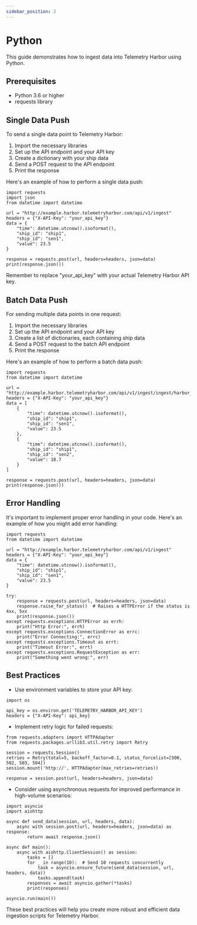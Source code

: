 ```yaml
---
sidebar_position: 2
---
```


# Python

This guide demonstrates how to ingest data into Telemetry Harbor using Python.

## Prerequisites

- Python 3.6 or higher
- requests library

## Single Data Push

To send a single data point to Telemetry Harbor:

1. Import the necessary libraries
2. Set up the API endpoint and your API key
3. Create a dictionary with your ship data
4. Send a POST request to the API endpoint
5. Print the response

Here's an example of how to perform a single data push:

```
import requests
import json
from datetime import datetime

url = "http://example.harbor.telemetryharbor.com/api/v1/ingest"
headers = {"X-API-Key": "your_api_key"}
data = {
    "time": datetime.utcnow().isoformat(),
    "ship_id": "ship1",
    "ship_id": "sen1",
    "value": 23.5
}

response = requests.post(url, headers=headers, json=data)
print(response.json())
```
Remember to replace "your_api_key" with your actual Telemetry Harbor API key.

## Batch Data Push

For sending multiple data points in one request:

1. Import the necessary libraries
2. Set up the API endpoint and your API key
3. Create a list of dictionaries, each containing ship data
4. Send a POST request to the batch API endpoint
5. Print the response

Here's an example of how to perform a batch data push:

```
import requests
from datetime import datetime

url = "http://example.harbor.telemetryharbor.com/api/v1/ingest/ingest/harbor_id/batch"
headers = {"X-API-Key": "your_api_key"}
data = [
    {
        "time": datetime.utcnow().isoformat(),
        "ship_id": "ship1",
        "ship_id": "sen1",
        "value": 23.5
    },
    {
        "time": datetime.utcnow().isoformat(),
        "ship_id": "ship1",
        "ship_id": "sen2",
        "value": 18.7
    }
]

response = requests.post(url, headers=headers, json=data)
print(response.json())
```

## Error Handling

It's important to implement proper error handling in your code. Here's an example of how you might add error handling:
```
import requests
from datetime import datetime

url = "http://example.harbor.telemetryharbor.com/api/v1/ingest"
headers = {"X-API-Key": "your_api_key"}
data = {
    "time": datetime.utcnow().isoformat(),
    "ship_id": "ship1",
    "ship_id": "sen1",
    "value": 23.5
}

try:
    response = requests.post(url, headers=headers, json=data)
    response.raise_for_status()  # Raises a HTTPError if the status is 4xx, 5xx
    print(response.json())
except requests.exceptions.HTTPError as errh:
    print("Http Error:", errh)
except requests.exceptions.ConnectionError as errc:
    print("Error Connecting:", errc)
except requests.exceptions.Timeout as errt:
    print("Timeout Error:", errt)
except requests.exceptions.RequestException as err:
    print("Something went wrong:", err)
```
## Best Practices

- Use environment variables to store your API key:

```
import os

api_key = os.environ.get('TELEMETRY_HARBOR_API_KEY')
headers = {"X-API-Key": api_key}
```

- Implement retry logic for failed requests:

```
from requests.adapters import HTTPAdapter
from requests.packages.urllib3.util.retry import Retry

session = requests.Session()
retries = Retry(total=5, backoff_factor=0.1, status_forcelist=[500, 502, 503, 504])
session.mount('http://', HTTPAdapter(max_retries=retries))

response = session.post(url, headers=headers, json=data)
```

- Consider using asynchronous requests for improved performance in high-volume scenarios:

```
import asyncio
import aiohttp

async def send_data(session, url, headers, data):
    async with session.post(url, headers=headers, json=data) as response:
        return await response.json()

async def main():
    async with aiohttp.ClientSession() as session:
        tasks = []
        for _ in range(10):  # Send 10 requests concurrently
            task = asyncio.ensure_future(send_data(session, url, headers, data))
            tasks.append(task)
        responses = await asyncio.gather(*tasks)
        print(responses)

asyncio.run(main())
```

These best practices will help you create more robust and efficient data ingestion scripts for Telemetry Harbor.